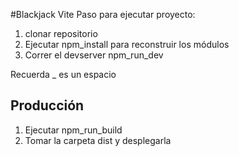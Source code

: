 #Blackjack Vite
Paso para ejecutar proyecto:
1. clonar repositorio
2. Ejecutar npm_install  para reconstruir los módulos
3. Correr el devserver npm_run_dev

Recuerda _ es un espacio

## Producción
1. Ejecutar npm_run_build
2. Tomar la carpeta dist y desplegarla